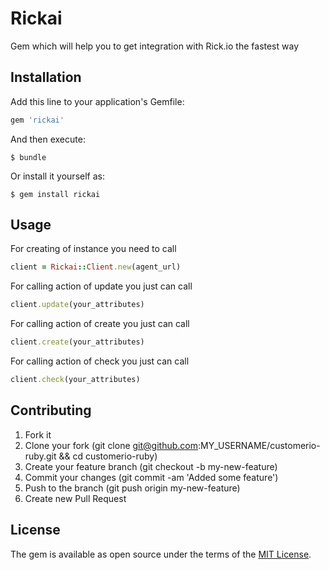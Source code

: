 # Rickai

Gem which will help you to get integration with Rick.io the fastest way

## Installation

Add this line to your application's Gemfile:

```ruby
gem 'rickai'
```

And then execute:

    $ bundle

Or install it yourself as:

    $ gem install rickai

## Usage

For creating of instance you need to call 

```ruby
client = Rickai::Client.new(agent_url)
```

For calling action of update you just can call
```ruby
client.update(your_attributes)
```

For calling action of create you just can call
```ruby
client.create(your_attributes)
```

For calling action of check you just can call
```ruby
client.check(your_attributes)
```

## Contributing

1. Fork it
2. Clone your fork (git clone git@github.com:MY_USERNAME/customerio-ruby.git && cd customerio-ruby)
3. Create your feature branch (git checkout -b my-new-feature)
4. Commit your changes (git commit -am 'Added some feature')
5. Push to the branch (git push origin my-new-feature)
6. Create new Pull Request

## License

The gem is available as open source under the terms of the [MIT License](https://opensource.org/licenses/MIT).
